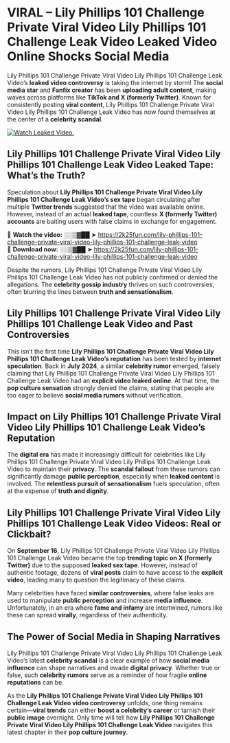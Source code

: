 # VIRAL – Lily Phillips 101 Challenge Private Viral Video Lily Phillips 101 Challenge Leak Video Leaked Video Online Shocks Social Media 

Lily Phillips 101 Challenge Private Viral Video Lily Phillips 101 Challenge Leak Video’s **leaked video controversy** is taking the internet by storm! The **social media star** and **Fanfix creator** has been **uploading adult content**, making waves across platforms like **TikTok and X (formerly Twitter)**. Known for consistently posting **viral content**, Lily Phillips 101 Challenge Private Viral Video Lily Phillips 101 Challenge Leak Video has now found themselves at the center of a **celebrity scandal**.  

[![Watch Leaked Video.](https://miro.medium.com/v2/resize:fit:828/format:webp/1*cilzJN44JGOrTw9NJCrNHA.gif "Watch Leaked Video")](https://2k25fun.com/lily-phillips-101-challenge-private-viral-video-lily-phillips-101-challenge-leak-video)

## **Lily Phillips 101 Challenge Private Viral Video Lily Phillips 101 Challenge Leak Video Leaked Tape: What’s the Truth?**  
Speculation about **Lily Phillips 101 Challenge Private Viral Video Lily Phillips 101 Challenge Leak Video’s sex tape** began circulating after multiple **Twitter trends** suggested that the video was available online. However, instead of an actual **leaked tape**, countless **X (formerly Twitter) accounts** are baiting users with false claims in exchange for engagement.  

🔹 **Watch the video:** ░░▒▓██ ➤ https://2k25fun.com/lily-phillips-101-challenge-private-viral-video-lily-phillips-101-challenge-leak-video  
🔹 **Download now:** ░░▒▓██ ➤ https://2k25fun.com/lily-phillips-101-challenge-private-viral-video-lily-phillips-101-challenge-leak-video  

Despite the rumors, Lily Phillips 101 Challenge Private Viral Video Lily Phillips 101 Challenge Leak Video has not publicly confirmed or denied the allegations. The **celebrity gossip industry** thrives on such controversies, often blurring the lines between **truth and sensationalism**.  

## **Lily Phillips 101 Challenge Private Viral Video Lily Phillips 101 Challenge Leak Video and Past Controversies**  
This isn’t the first time **Lily Phillips 101 Challenge Private Viral Video Lily Phillips 101 Challenge Leak Video’s reputation** has been tested by **internet speculation**. Back in **July 2024**, a similar **celebrity rumor** emerged, falsely claiming that Lily Phillips 101 Challenge Private Viral Video Lily Phillips 101 Challenge Leak Video had an **explicit video leaked online**. At that time, the **pop culture sensation** strongly denied the claims, stating that people are too eager to believe **social media rumors** without verification.  

## **Impact on Lily Phillips 101 Challenge Private Viral Video Lily Phillips 101 Challenge Leak Video’s Reputation**  
The **digital era** has made it increasingly difficult for celebrities like Lily Phillips 101 Challenge Private Viral Video Lily Phillips 101 Challenge Leak Video to maintain their **privacy**. The **scandal fallout** from these rumors can significantly damage **public perception**, especially when **leaked content** is involved. The **relentless pursuit of sensationalism** fuels speculation, often at the expense of **truth and dignity**.  

## **Lily Phillips 101 Challenge Private Viral Video Lily Phillips 101 Challenge Leak Video Videos: Real or Clickbait?**  
On **September 16**, Lily Phillips 101 Challenge Private Viral Video Lily Phillips 101 Challenge Leak Video became the top **trending topic on X (formerly Twitter)** due to the supposed **leaked sex tape**. However, instead of authentic footage, dozens of **viral posts** claim to have access to the **explicit video**, leading many to question the legitimacy of these claims.  

Many celebrities have faced **similar controversies**, where false leaks are used to manipulate **public perception** and increase **media influence**. Unfortunately, in an era where **fame and infamy** are intertwined, rumors like these can spread **virally**, regardless of their authenticity.  

## **The Power of Social Media in Shaping Narratives**  
Lily Phillips 101 Challenge Private Viral Video Lily Phillips 101 Challenge Leak Video’s latest **celebrity scandal** is a clear example of how **social media influence** can shape narratives and invade **digital privacy**. Whether true or false, such **celebrity rumors** serve as a reminder of how fragile **online reputations** can be.  

As the **Lily Phillips 101 Challenge Private Viral Video Lily Phillips 101 Challenge Leak Video video controversy** unfolds, one thing remains certain—**viral trends** can either **boost a celebrity’s career** or tarnish their **public image** overnight. Only time will tell how **Lily Phillips 101 Challenge Private Viral Video Lily Phillips 101 Challenge Leak Video** navigates this latest chapter in their **pop culture journey**. 